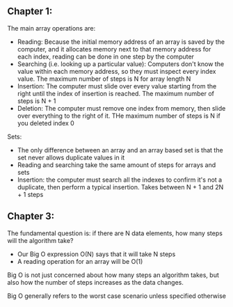## Chapter 1:

The main array operations are:
 - Reading: Because the initial memory address of an array is saved by the computer, and it allocates memory next to that memory address for each index, reading can be done in one step by the computer
 - Searching (i.e. looking up a particular value): Computers don't know the value within each memory address, so they must inspect every index value. The maximum number of steps is N for array length N
 - Insertion: The computer must slide over every value starting from the right until the index of insertion is reached. The maximum number of steps is N + 1
 - Deletion: The computer must remove one index from memory, then slide over everything to the right of it. THe maximum number of steps is N if you deleted index 0

Sets:
 - The only difference between an array and an array based set is that the set never allows duplicate values in it
 - Reading and searching take the same amount of steps for arrays and sets
 - Insertion: the computer must search all the indexes to confirm it's not a duplicate, then perform a typical insertion. Takes between N + 1 and 2N + 1 steps


## Chapter 3:

The fundamental question is: if there are N data elements, how many steps will the algorithm take?
 - Our Big O expression O(N) says that it will take N steps
 - A reading operation for an array will be O(1)

Big O is not just concerned about how many steps an algorithm takes, but also how the number of steps increases as the data changes.

Big O generally refers to the worst case scenario unless specified otherwise
